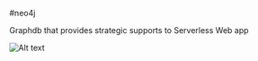 #neo4j

Graphdb that provides strategic supports to Serverless Web app


![Alt text](https://github.com/yh1008/neo4j/blob/master/setup/graph.png)
